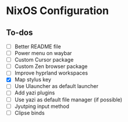 # NixOS Configuration

## To-dos

- [ ] Better README file
- [ ] Power menu on waybar
- [ ] Custom Cursor package
- [ ] Custom Zen browser package
- [ ] Improve hyprland workspaces
- [x] Map stylus key
- [ ] Use Ulauncher as default launcher
- [ ] Add yazi plugins
- [ ] Use yazi as default file manager (if possible)
- [ ] Jyutping input method
- [ ] Clipse binds
